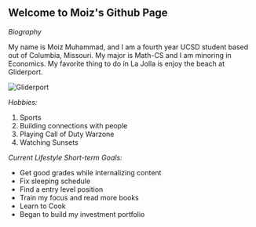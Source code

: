 ## Welcome to Moiz's Github Page

*Biography*

My name is Moiz Muhammad, and I am a fourth year UCSD student based out of Columbia, Missouri. My major is Math-CS and I am minoring in Economics.  My favorite thing to do in La Jolla is enjoy the beach at Gliderport.


![Gliderport](https://www.intrepidlife.com/wp-content/uploads/2017/10/Gliderport-8.jpg)



*Hobbies:*
1. Sports
2. Building connections with people
3. Playing Call of Duty Warzone
4. Watching Sunsets
   

*Current Lifestyle Short-term Goals:*

* Get good grades while internalizing content
* Fix sleeping schedule
* Find a entry level position
* Train my focus and read more books
* Learn to Cook
* Began to build my investment portfolio
